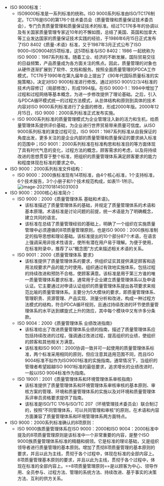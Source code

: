 - ISO 9000标准：
	- ISO9000标准是一系列标准的统称。ISO 9000系列标准由ISO/TC176制定。TC176是ISO的第176个技术委员会（质量管理和质量保证技术委员会），专门负责质量管理和质量保证技术的标准。经过TC176多年的协调以及有关国家质量管理专家近10年的不懈如图，总结了美国、英国和加拿大等工业发达国家的质量保证技术实践的经验，于1986年6月15日正式发布了ISO 8402《质量-术语》标准，又于1987年3月正式公布了ISO 9000~ISO9004的5项标准，这5项标准与ISO 8402：1986 一起统称为ISO 9000：1987系列标准。随着工业、经济的不断发展，国际贸易交往的日益频繁，产品质量成为各方面关注的焦点。因此，质量管理的对象也从硬件逐渐扩展到了软件、文档和服务。按照全面质量管理的PDCA工作模式，TC176于1990年在第九届年会上提出了《90年代国际质量标准的实施策略》，决定对ISO 9000标准进行修改。通过对ISO 9001/2/3/4标准的技术内容修订（局部修改），形成1994版。在ISO 9000-1：1994中增加了过程和过程网络等基本概念，为进一步修改提供了理论基础。之后，引入与PDCA循环模式统一的过程方法模式，从总体结构和原则到具体的技术内容对ISO 9000系列标准进行了全面的修改，形成2000年版。2000年12月15日，ISO 9000：2000系列标准正式发布实施。
	- ISO 9000系列标准的质量管理模式为企业管理注入新的活力和生机，给质量管理体系提供评价基础，为企业进行世界贸易带来质量可信度。从ISO 9000系列标准的演变过程可见，ISO 9001：1987系列标准从自我保证的角度出发，更多关注的是企业内部的质量管理和质量保证的要求纳入标准的范围中；ISO 9001：2000系列标准在标准构思和标准目的等方面体现了具有时代气息的变化，过程方法的概念，顾客需求的考虑，以及将持续改进的思想贯穿于整个标准，把组织的质量管理体系满足顾客要求的能力和程度体现在标准的要求之中。
- ISO 9000：2000系列标准文件结构：
	- ISO 9000：2000族标准现有14项标准，由4个核心标准，1个支持标准，6个技术报告，3个小册子和1个技术规范构成，如表11-1所示。
	  ![image-20211018145031003](https://img.mhugh.net/typora/image-20211018145031003.png)
- ISO 9000：2000核心标准简介：
	- ISO 9000：2000《质量管理体系 基础和术语》。
		- 该标准描述了质量管理体系的基础，并规定了质量管理体系的术语和基本原理。术语标准是讨论问题的前提，统一术语是为了明确概念，建立共同的语言。
		- 该标准在总结了质量管理经验的基础上，明确了一个组织在实施质量管理中必须遵循的8项质量管理原则，也是ISO 9000：2000族标准制定的指导思想和理论基础。该标准提出的10个部分87个术语，在语言上强调采用非技术性语言，使所有潜在用户易于理解。为便于使用，在标准附录中，推荐了以“概念图”方式来描述相关术语的关系。
	- ISO 9001：2000《质量管理体系 要求》
		- 该标准提供了质量管理体系的要求，供组织证实其提供满足顾客和适用法规要求产品的能力时使用。组织通过有效地实施体系，包括过程的持续改进和预防不合格，使顾客满意。该标准是用于第三方谁的唯一质量管理体系要求标准，通常用于企业建立质量管理体系以及申请认证。它主要通过对申请认证组织的质量管理体系提出各项要求来规范比喻的质量管理体系。主要分为5大模块的要求，即质量管理体系、管理职责、资源管理、产品实现、测量分析和改进，构成一种过程方法模式的结构，符合PDCA循环规则，且通过持续改进的环节使质量管理体系的水平达到螺旋式上升的效应，其中每个模块中又有许多分条款。
	- ISO 9004：2000《质量管理体系 业绩改进指南》
		- 该标准给出了改进质量管理体系业绩的指南，描述了质量管理体系应包括持续改进的过程，强调通过改进过程，提高组织的业绩，使组织的顾客和其他相关方满意。
		- 该标准和ISO 9001：2000协调一致并可一起使用的质量管理体系标准，两个标准采用相同的原则，但应注意其适用范围不同，而且ISO 9004标准不拟作为ISO9001标准的实施指南。通常情况下，当组织的管理者希望超越ISO 9001标准的最低要求，追求增长的业绩改进时，一般以ISO 9004标准作为指南。
	- ISO 19001：2001《质量管理体系和环境管理体系审核指南》
		- 该标准提供了质量管理体系和环境管理体系审核审核的基本原则、审核方案的管理、环境和质量管理体系的实施以及对环境和质量管理体系评审员资格要求提供了指南。
		- 该标准是ISO/TC 176与ISO/TC 207（环境管理技术委员会）联合制订的，按照“不同管理体系，可以共同管理和审核”的原则，在术语和内容方面兼容了质量管理体系和环境管理体系两方面特点。
- ISO 9000：2000系列标准确认的8项原则：
	- ISO 9000族质量管理体系在ISO 9000：2000和ISO 9004：2000标准中提及的8项质量管理原则是该标准中一个非常重要的内容，是整个ISO 9000族质量管理体系标准的精髓和纲领。它是标准的理论基础，又是组织领导者进行质量管理的基本原则。增加了贯彻8项质量管理的基本原则的要求，并且以此为主线，贯彻于各个过程中，体现在标准的全部内容上。8项质量管理基本原则的要求，并且以此为主线，贯彻于各个过程中，体现在标准的全部内容上。==8项质量管理原则==是以顾客为中心、领导作用、全员参与、过程方法、管理的系统方法、持续改进、基于事实的决策方法、互利的供方关系。